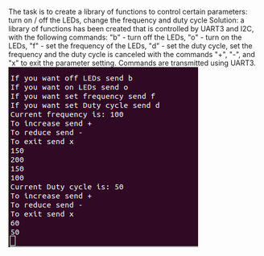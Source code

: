The task is to create a library of functions to control certain parameters: turn on / off the LEDs, change the frequency and duty cycle
Solution: a library of functions has been created that is controlled by UART3 and I2C, with the following commands: "b" - turn off the LEDs, "o" - turn on the LEDs, "f" - set the frequency of the LEDs, "d" - set the duty cycle, set the frequency and the duty cycle is canceled with the commands "+", "-", and "x" to exit the parameter setting. Commands are transmitted using UART3.
<img src="programruntime.jpg" alt="programruntime">
